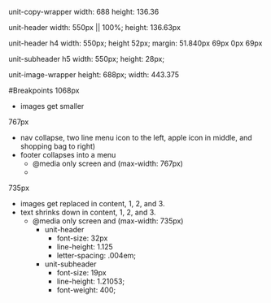 unit-copy-wrapper
width: 688
height: 136.36


unit-header
width: 550px || 100%;
height: 136.63px

unit-header h4
width: 550px;
height 52px;
margin: 51.840px 69px 0px 69px

unit-subheader h5 
width: 550px;
height: 28px;

unit-image-wrapper
height: 688px;
width: 443.375

#Breakpoints
1068px
- images get smaller

767px
- nav collapse, two line menu icon to the left, apple icon in middle, and shopping bag to right)
- footer collapses into a menu
    - @media only screen and (max-width: 767px)
    - 

735px
- images get replaced in content, 1, 2, and 3.
- text shrinks down in content, 1, 2, and 3. 
    - @media only screen and (max-width: 735px)
        - unit-header 
            - font-size: 32px
            - line-height: 1.125
            - letter-spacing: .004em;
        - unit-subheader 
            - font-size: 19px
            - line-height: 1.21053;
            - font-weight: 400;
        


